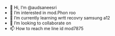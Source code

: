 - 👋 Hi, I’m @audsaneesri
- 👀 I’m interested in mod.Phon roo
- 🌱 I’m currently learning wrtt recovry samsung a12
- 💞️ I’m looking to collaborate on 
- 📫 How to reach me line id  mod7875

<!---
audsaneesri/audsaneesri is a ✨ special ✨ repository because its `README.md` (this file) appears on your GitHub profile.
You can click the Preview link to take a look at your changes.
--->
